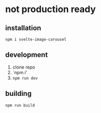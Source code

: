 # not production ready

## installation
`npm i svelte-image-carousel`

## development
 1. clone repo
 2. `npm i' 
 3. `npm run dev`

## building
`npm run build`
